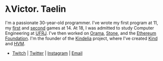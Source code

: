 # λVictor. Taelin

I'm a passionate 30-year-old programmer. I've wrote my first program at 11, my
[first](https://www.youtube.com/watch?v=iGsQe6-un3s) and
[second](https://www.youtube.com/watch?v=SuD5pWd3ge8) games at 14. At 18, I was
admitted to study Computer Engineering at [UFRJ](https://ufrj.br/en/). I've then
worked on [Orama](https://orama.com.br), [Stone](http://stone.com.br), and the
[Ethereum Foundation](http://ethereum.org). I'm the founder of the
[Kindelia](http://github.com/kindelia) project, where I've created
[Kind](https://github.com/kindelia/kind) and
[HVM](https://github.com/kindelia/hvm).

- [Twitch](https://twitch.com/victortaelin) | [Twitter](https://twitter.com/victortaelin) | [Instagram](https://instagram.com/victaelin) | [Email](mailto:victor.taelin@gmail.com)

